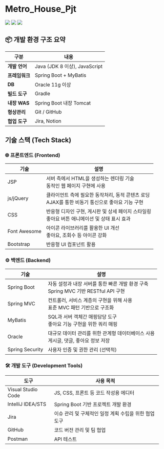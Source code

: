 # Metro_House_Pjt

  <img src="https://img.shields.io/badge/java-007396?style=for-the-badge&logo=java&logoColor=white"> 
  <img src="https://img.shields.io/badge/oracle-F80000?style=for-the-badge&logo=oracle&logoColor=white"> 
  <img src="https://img.shields.io/badge/spring-6DB33F?style=for-the-badge&logo=spring&logoColor=white"> 

## 📦 개발 환경 구조 요약

| 구분 | 내용
|-----|-----
| **개발 언어** | Java (JDK 8 이상), JavaScript
| **프레임워크** | Spring Boot + MyBatis
| **DB** | Oracle 11g 이상
| **빌드 도구** | Gradle
| **내장 WAS** | Spring Boot 내장 Tomcat
| **형상관리** | Git / GitHub
| **협업 도구** | Jira, Notion


## 기술 스택 (Tech Stack)

### 🌐 프론트엔드 (Frontend)

| 기술 | 설명
|-----|-----
| JSP | 서버 측에서 HTML을 생성하는 렌더링 기술<br>동적인 웹 페이지 구현에 사용
| js/jQuery | 클라이언트 측에 필요한 동작처리, 동적 콘텐츠 로딩<br>AJAX를 통한 비동기 통신으로 좋아요 기능 구현
| CSS | 반응형 디자인 구현, 게시판 및 상세 페이지 스타일링 <br>좋아요 버튼 애니메이션 및 상태 표시 효과
| Font Awesome | 아이콘 라이브러리를 활용한 UI 개선<br>좋아요, 조회수 등 아이콘 강화
| Bootstrap | 반응형 UI 컴포넌트 활용


### ⚙️ 백엔드 (Backend)

| 기술 | 설명
|-----|-----
| Spring Boot | 자동 설정과 내장 서버를 통한 빠른 개발 환경 구축<br>Spring MVC 기반 RESTful API 구현
| Spring MVC | 컨트롤러, 서비스 계층의 구현을 위해 사용<br>표준 MVC 패턴 기반으로 구조화
| MyBatis | SQL과 서버 객체간 매핑담당 도구<br>좋아요 기능 구현을 위한 쿼리 매핑
| Oracle | 대규모 데이터 관리를 위한 관계형 데이터베이스 사용<br>게시글, 댓글, 좋아요 정보 저장
| Spring Security | 사용자 인증 및 권한 관리 (선택적)


### 🛠️ 개발 도구 (Development Tools)

| 도구 | 사용 목적
|-----|-----
| Visual Studio Code | JS, CSS, 프론트 등 코드 작성용 에디터
| IntelliJ IDEA/STS | Spring Boot 기반 프로젝트 개발 환경
| Jira | 이슈 관리 및 구체적인 일정 계획 수립을 위한 협업 도구
| GitHub | 코드 버전 관리 및 팀 협업
| Postman | API 테스트
